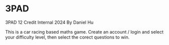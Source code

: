 # 3PAD
3PAD 12 Credit Internal 2024
By Daniel Hu

This is a car racing based maths game.
Create an account / login and select your difficulty level, then select the corect questions to win.
